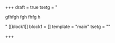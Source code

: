 +++
draft = true
tsetg = "<p>gfhfgh fgh fhfg h</p>"
[[block1]]
block1 = []
template = "main"
tsetg = ""

+++
